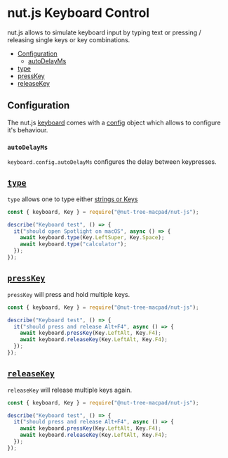 # nut.js Keyboard Control

nut.js allows to simulate keyboard input by typing text or pressing / releasing single keys or key combinations.

- [Configuration](#configuration)
  - [autoDelayMs](#autodelayms)
- [type](#type)
- [pressKey](#presskey)
- [releaseKey](#releasekey)

## Configuration

The nut.js [keyboard](https://nut-tree.github.io/apidoc/classes/keyboard.html) comes with a [config](https://nut-tree.github.io/apidoc/classes/keyboard.html#config) object which allows to configure it's behaviour.

### `autoDelayMs`

`keyboard.config.autoDelayMs` configures the delay between keypresses.

## [`type`](https://nut-tree.github.io/apidoc/classes/keyboard.html#type)

`type` allows one to type either [strings or Keys](https://nut-tree.github.io/apidoc/globals.html#stringorkey)

```js
const { keyboard, Key } = require("@nut-tree-macpad/nut-js");

describe("Keyboard test", () => {
  it("should open Spotlight on macOS", async () => {
    await keyboard.type(Key.LeftSuper, Key.Space);
    await keyboard.type("calculator");
  });
});
```

## [`pressKey`](https://nut-tree.github.io/apidoc/classes/keyboard.html#presskey)

`pressKey` will press and hold multiple keys.

```js
const { keyboard, Key } = require("@nut-tree-macpad/nut-js");

describe("Keyboard test", () => {
  it("should press and release Alt+F4", async () => {
    await keyboard.pressKey(Key.LeftAlt, Key.F4);
    await keyboard.releaseKey(Key.LeftAlt, Key.F4);
  });
});
```

## [`releaseKey`](https://nut-tree.github.io/apidoc/classes/keyboard.html#releasekey)

`releaseKey` will release multiple keys again.

```js
const { keyboard, Key } = require("@nut-tree-macpad/nut-js");

describe("Keyboard test", () => {
  it("should press and release Alt+F4", async () => {
    await keyboard.pressKey(Key.LeftAlt, Key.F4);
    await keyboard.releaseKey(Key.LeftAlt, Key.F4);
  });
});
```
